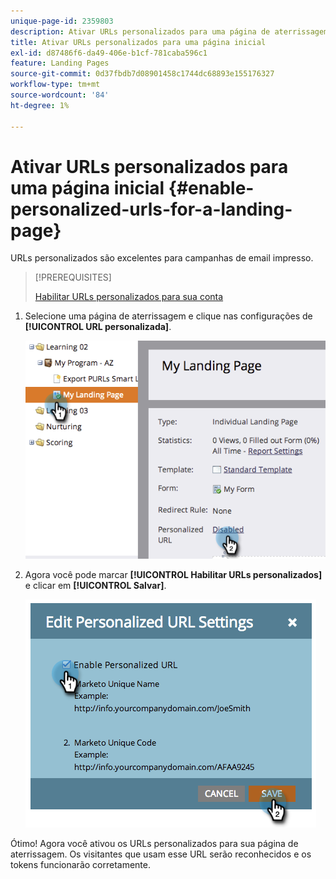 ```yaml
---
unique-page-id: 2359803
description: Ativar URLs personalizados para uma página de aterrissagem - Documentação do Marketo - Documentação do produto
title: Ativar URLs personalizados para uma página inicial
exl-id: d87486f6-da49-406e-b1cf-781caba596c1
feature: Landing Pages
source-git-commit: 0d37fbdb7d08901458c1744dc68893e155176327
workflow-type: tm+mt
source-wordcount: '84'
ht-degree: 1%

---
```


# Ativar URLs personalizados para uma página inicial {#enable-personalized-urls-for-a-landing-page}

URLs personalizados são excelentes para campanhas de email impresso.

>[!PREREQUISITES]
>
>[Habilitar URLs personalizados para sua conta](/help/marketo/product-docs/demand-generation/landing-pages/personalizing-landing-pages/enable-personalized-urls-for-your-account.md)

1. Selecione uma página de aterrissagem e clique nas configurações de **[!UICONTROL URL personalizada]**.

   ![](assets/image2014-9-18-13-3a24-3a3.png)

1. Agora você pode marcar **[!UICONTROL Habilitar URLs personalizados]** e clicar em **[!UICONTROL Salvar]**.

   ![](assets/image2014-9-18-13-3a23-3a53.png)

Ótimo! Agora você ativou os URLs personalizados para sua página de aterrissagem. Os visitantes que usam esse URL serão reconhecidos e os tokens funcionarão corretamente.
